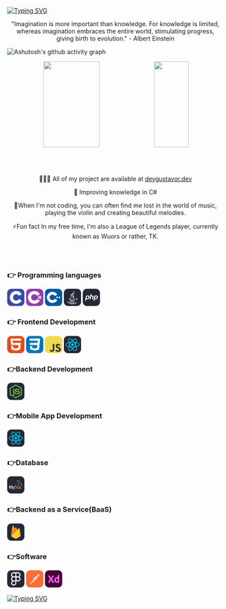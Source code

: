 [![Typing SVG](https://readme-typing-svg.demolab.com?font=Fira+Code&weight=300&pause=1000&color=1d44b8&center=true&vCenter=true&width=1000&lines=Hello%2C+My+Name+is+Gustavo+Ribeiro+%F0%9F%91%8B+;I+am+20+years+old;I+have+a+technical+degree+in+software+Development;Welcome+%F0%9F%98%84+)](https://git.io/typing-svg)

<p align="center">"Imagination is more important than knowledge. For knowledge is limited, whereas imagination embraces the entire world, stimulating progress, giving birth to evolution." - Albert Einstein</p>


![Ashutosh's github activity graph](https://github-readme-activity-graph.vercel.app/graph?username=devgustavor&bg_color=0d1117&color=ffffff&line=d00000&point=ffffff&hide_border=true)

<div align="center">
<img width="51%" height="200px" src="https://github-readme-stats.vercel.app/api?username=devgustavor&theme=github_dark&hide_border=true&include_all_commits=false&count_private=false">
<img width="40%" height="200px" src="https://github-readme-stats.vercel.app/api/top-langs/?username=devgustavor&theme=github_dark&hide_border=true&include_all_commits=false&count_private=false&layout=compact">

</div>

<br></br>

<div align="center">

👨🏾‍💻 All of my project are available at [devgustavor.dev](https://devgustavor.github.io)

 🔷 Improving knowledge in C#
 
🎻When I'm not coding, you can often find me lost in the world of music, playing the violin and creating beautiful melodies.

 ⚡Fun fact In my free time, I'm also a League of Legends player, currently known as Wuors or rather, TK.
</div>


<br><br>

### 👉 Programming languages
<p align="left">
 <img src="https://raw.githubusercontent.com/tandpfun/skill-icons/main/icons/C.svg" alt="c" width="40" height="40"/>
 <img src="https://raw.githubusercontent.com/tandpfun/skill-icons/main/icons/CS.svg" alt="csharp" width="40" height="40"/>
 <img src="https://raw.githubusercontent.com/tandpfun/skill-icons/main/icons/CPP.svg" alt="cplusplus" width="40" height="40"/>
 <img src="https://raw.githubusercontent.com/tandpfun/skill-icons/main/icons/Java-Dark.svg" alt="java" width="40" height="40"/>
 <img src="https://raw.githubusercontent.com/tandpfun/skill-icons/main/icons/PHP-Dark.svg" alt="php" width="40" height="40"/>
</p>


### 👉 Frontend Development
<p align="left">
<img src="https://raw.githubusercontent.com/tandpfun/skill-icons/main/icons/HTML.svg" alt="html5" width="40" height="40"/>
<img src="https://raw.githubusercontent.com/tandpfun/skill-icons/main/icons/CSS.svg" alt="css3" width="40" height="40"/>
<img src="https://raw.githubusercontent.com/tandpfun/skill-icons/main/icons/JavaScript.svg" alt="javascript" width="40" height="40"/>
 <img src="https://raw.githubusercontent.com/tandpfun/skill-icons/main/icons/React-Dark.svg" alt="react" width="40" height="40"/>
</p>

### 👉Backend Development
<p align="left">
<img src="https://raw.githubusercontent.com/tandpfun/skill-icons/main/icons/NodeJS-Dark.svg" alt="nodejs" width="40" height="40"/>
</p>

### 👉Mobile App Development
<p align="left">
<img src="https://raw.githubusercontent.com/tandpfun/skill-icons/main/icons/React-Dark.svg" alt="reactnative" width="40" height="40"/>
</p> 

### 👉Database
<p align="left">
<img src="https://raw.githubusercontent.com/tandpfun/skill-icons/main/icons/MySQL-Dark.svg" alt="mysql" width="40" height="40"/>
</p> 

### 👉Backend as a Service(BaaS)
<p align="left">
<img src="https://raw.githubusercontent.com/tandpfun/skill-icons/main/icons/Firebase-Dark.svg" alt="firebase" width="40" height="40"/>
</p> 

### 👉Software
<p align="left">
 <img src="https://raw.githubusercontent.com/tandpfun/skill-icons/main/icons/Figma-Dark.svg" alt="figma" width="40" height="40"/> 
<img src="https://raw.githubusercontent.com/tandpfun/skill-icons/main/icons/Postman.svg" alt="postman" width="40" height="40"/>
 <img src="https://raw.githubusercontent.com/tandpfun/skill-icons/main/icons/XD.svg" alt="xd" width="40" height="40"/>
</p>
 
[![Typing SVG](https://readme-typing-svg.demolab.com?font=Fira+Code&weight=300&pause=1000&color=FF8C00&center=true&vCenter=true&repeat=false&width=1000&lines=My+currently+primary+projects+%E2%AC%87%EF%B8%8F)](https://git.io/typing-svg)

